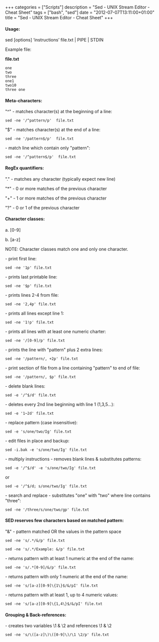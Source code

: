 +++
categories = ["Scripts"]
description = "Sed - UNIX Stream Editor - Cheat Sheet"
tags = ["bash", "sed"]
date = "2012-07-07T13:11:00+01:00"
title = "Sed - UNIX Stream Editor - Cheat Sheet"
+++

#### Usage:

sed [options] ‘instructions’ file.txt | PIPE | STDIN

Example file:

**file.txt**

    one
    two
    three
    one1
    two10
    three one

#### Meta-characters:

"^" \- matches character(s) at the beginning of a line:

    sed -ne '/^pattern/p'  file.txt

"$" \- matches character(s) at the end of a line:

    sed -ne '/pattern$/p'  file.txt

\- match line which contain only "pattern":

    sed -ne '/^pattern$/p'  file.txt

#### RegEx quantifiers:

"." - matches any character (typically expect new line)

"*" - 0 or more matches of the previous character

"+" - 1 or more matches of the previous character

"?" - 0 or 1 of the previous character

#### Character classes:

a. [0-9]

b. [a-z]

NOTE: Character classes match one and only one character.

\- print first line:

    sed -ne '1p' file.txt

\- prints last printable line:

    sed -ne '$p' file.txt

\- prints lines 2-4 from file:

    sed -ne '2,4p' file.txt

\- prints all lines except line 1:

    sed -ne '1!p' file.txt

\- prints all lines with at least one numeric charter:

    sed -ne '/[0-9]/p' file.txt

\- prints the line with "pattern" plus 2 extra lines:

    sed -ne '/pattern/, +2p' file.txt

\- print section of file from a line containing "pattern" to end of file:

    sed -ne '/pattern/, $p' file.txt

\- delete blank lines:

    sed -e '/^$/d' file.txt

\- deletes every 2nd line beginning with line 1 (1,3,5...):

    sed -e '1~2d' file.txt

\- replace pattern (case insensitive):

    sed -e 's/one/two/Ig' file.txt

\- edit files in place and backup:

    sed -i.bak -e 's/one/two/Ig' file.txt

\- multiply instructions - removes blank lines & substitutes patterns:

    sed -e '/^$/d' -e 's/one/two/Ig' file.txt

or

    sed -e '/^$/d; s/one/two/Ig' file.txt

\- search and replace - substitutes "one" with "two" where line contains "three":

    sed -ne '/three/s/one/two/gp' file.txt

#### SED reserves few characters based on matched pattern:

"&" - pattern matched OR the values in the pattern space

    sed -ne 's/.*/&/p' file.txt

    sed -ne 's/.*/Example: &/p' file.txt

\- returns pattern with at least 1 numeric at the end of the name:

    sed -ne 's/.*[0-9]/&/p' file.txt

\- returns pattern with only 1 numeric at the end of the name:

    sed -ne 's/[a-z][0-9]\{1\}$/&/pI' file.txt

\- returns pattern with at least 1, up to 4 numeric values:

    sed -ne 's/[a-z][0-9]\{1,4\}$/&/pI' file.txt

#### Grouping & Back-references:

\- creates two variables \1 & \2 and references \1 & \2

    sed -ne 's/\([a-z]\)\([0-9]\)/\1 \2/p' file.txt
